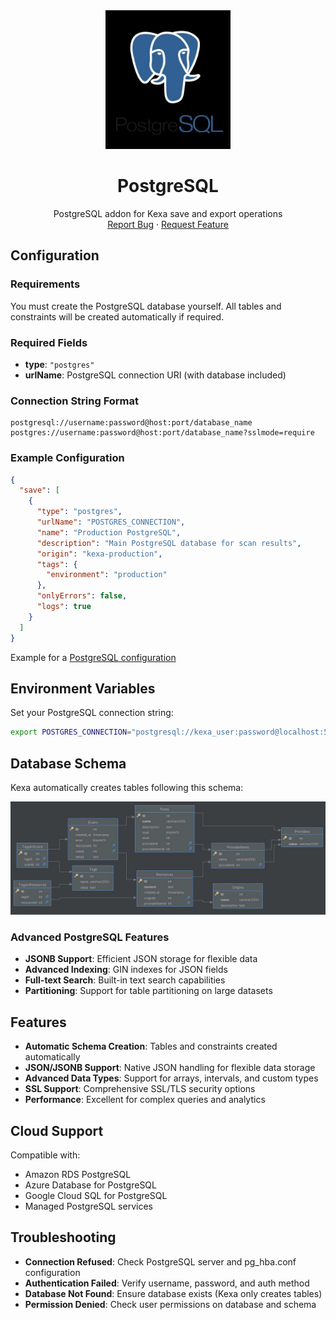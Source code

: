 <div align="center">
    <a href="https://www.kexa.io/">
        <img src="../../images/postgres.png" alt="Logo" width="200">
    </a>

# PostgreSQL

  <p align="center">
    PostgreSQL addon for Kexa save and export operations
    <br />
    <a href="https://github.com/4urcloud/Kexa/issues">Report Bug</a>
    ·
    <a href="https://github.com/4urcloud/Kexa/issues">Request Feature</a>
  </p>
</div>

## Configuration

### Requirements

You must create the PostgreSQL database yourself. All tables and constraints will be created automatically if required.

### Required Fields

- **type**: `"postgres"`
- **urlName**: PostgreSQL connection URI (with database included)

### Connection String Format

```
postgresql://username:password@host:port/database_name
postgres://username:password@host:port/database_name?sslmode=require
```

### Example Configuration

```json
{
  "save": [
    {
      "type": "postgres",
      "urlName": "POSTGRES_CONNECTION",
      "name": "Production PostgreSQL", 
      "description": "Main PostgreSQL database for scan results",
      "origin": "kexa-production",
      "tags": {
        "environment": "production"
      },
      "onlyErrors": false,
      "logs": true
    }
  ]
}
```

Example for a [PostgreSQL configuration](../../config/demo/postgres.default.json)


## Environment Variables

Set your PostgreSQL connection string:

```bash
export POSTGRES_CONNECTION="postgresql://kexa_user:password@localhost:5432/kexa_database"
```

## Database Schema

Kexa automatically creates tables following this schema:

![Database Schema](../../images/schema-UML-SQL.png)

### Advanced PostgreSQL Features
- **JSONB Support**: Efficient JSON storage for flexible data
- **Advanced Indexing**: GIN indexes for JSON fields
- **Full-text Search**: Built-in text search capabilities
- **Partitioning**: Support for table partitioning on large datasets

## Features

- **Automatic Schema Creation**: Tables and constraints created automatically
- **JSON/JSONB Support**: Native JSON handling for flexible data storage
- **Advanced Data Types**: Support for arrays, intervals, and custom types
- **SSL Support**: Comprehensive SSL/TLS security options
- **Performance**: Excellent for complex queries and analytics

## Cloud Support

Compatible with:
- Amazon RDS PostgreSQL
- Azure Database for PostgreSQL  
- Google Cloud SQL for PostgreSQL
- Managed PostgreSQL services

## Troubleshooting

- **Connection Refused**: Check PostgreSQL server and pg_hba.conf configuration
- **Authentication Failed**: Verify username, password, and auth method
- **Database Not Found**: Ensure database exists (Kexa only creates tables)
- **Permission Denied**: Check user permissions on database and schema